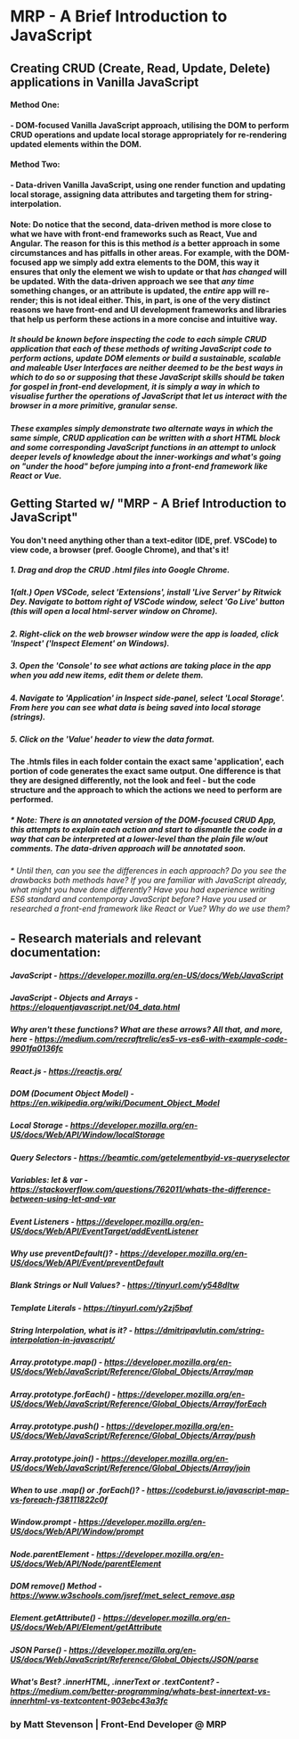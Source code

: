 # MRP - A Brief Introduction to JavaScript
## Creating CRUD (Create, Read, Update, Delete) applications in Vanilla JavaScript

#### Method One:
#### - DOM-focused Vanilla JavaScript approach, utilising the DOM to perform CRUD operations and update local storage appropriately for re-rendering updated elements within the DOM.

#### Method Two:
#### - Data-driven Vanilla JavaScript, using one render function and updating local storage, assigning data attributes and targeting them for string-interpolation.

#### Note: Do notice that the second, data-driven method is more close to what we have with front-end frameworks such as React, Vue and Angular. The reason for this is this method *is* a better approach in some circumstances and has pitfalls in other areas. For example, with the DOM-focused app we simply add extra elements to the DOM, this way it ensures that only the element we wish to update or that *has changed* will be updated. With the data-driven approach we see that *any time* something changes, or an attribute is updated, the *entire* app will re-render; this is not ideal either. This, in part, is one of the very distinct reasons we have front-end and UI development frameworks and libraries that help us perform these actions in a more concise and intuitive way.

##### It should be known before inspecting the code to each simple CRUD application that each of these methods of writing JavaScript code to perform actions, update DOM elements or build a sustainable, scalable and maleable User Interfaces are neither deemed to be the best ways in which to do so *or* supposing that these JavaScript skills should be taken for gospel in front-end development, it is simply a way in which to visualise further the operations of JavaScript that let us interact with the browser in a more primitive, granular sense. 

##### These examples simply demonstrate two alternate ways in which the same simple, CRUD application can be written with a short HTML block and some corresponding JavaScript functions in an attempt to unlock deeper levels of knowledge about the inner-workings and what's going on "under the hood" before jumping into a front-end framework like React or Vue.

## Getting Started w/ "MRP - A Brief Introduction to JavaScript"
#### You don't need anything other than a text-editor (IDE, pref. VSCode) to view code, a browser (pref. Google Chrome), and that's it!
##### 1. Drag and drop the CRUD .html files into Google Chrome.
##### 1(alt.) Open VSCode, select 'Extensions', install 'Live Server' by Ritwick Dey. Navigate to bottom right of VSCode window, select 'Go Live' button (this will open a local html-server window on Chrome).
##### 2. Right-click on the web browser window were the app is loaded, click 'Inspect' ('Inspect Element' on Windows).
##### 3. Open the 'Console' to see what actions are taking place in the app when you add new items, edit them or delete them.
##### 4. Navigate to 'Application' in Inspect side-panel, select 'Local Storage'. From here you can see what data is being saved into local storage (strings).
##### 5. Click on the 'Value' header to view the data format.

#### The .htmls files in each folder contain the exact same 'application', each portion of code generates the exact same output. One difference is that they are designed differently, not the look and feel - but the code structure and the approach to which the actions we need to perform are performed.

##### * Note: There is an annotated version of the DOM-focused CRUD App, this attempts to explain each action and start to dismantle the code in a way that can be interpreted at a lower-level than the plain file w/out comments. The data-driven approach will be annotated soon. 
###### * Until then, can you see the differences in each approach? Do you see the drawbacks *both* methods have? If you are familiar with JavaScript already, what might you have done differently? Have you had experience writing ES6 standard and contemporay JavaScript before? Have you used or researched a front-end framework like React or Vue? Why do we use them?

## - Research materials and relevant documentation:
##### JavaScript - https://developer.mozilla.org/en-US/docs/Web/JavaScript
##### JavaScript - Objects and Arrays - https://eloquentjavascript.net/04_data.html
##### Why aren't these functions? What are these arrows? All that, and more, here - https://medium.com/recraftrelic/es5-vs-es6-with-example-code-9901fa0136fc
##### React.js - https://reactjs.org/
##### DOM (Document Object Model) - https://en.wikipedia.org/wiki/Document_Object_Model
##### Local Storage - https://developer.mozilla.org/en-US/docs/Web/API/Window/localStorage
##### Query Selectors - https://beamtic.com/getelementbyid-vs-queryselector
##### Variables: let & var - https://stackoverflow.com/questions/762011/whats-the-difference-between-using-let-and-var
##### Event Listeners - https://developer.mozilla.org/en-US/docs/Web/API/EventTarget/addEventListener
##### Why use preventDefault()? - https://developer.mozilla.org/en-US/docs/Web/API/Event/preventDefault
##### Blank Strings or Null Values? - https://tinyurl.com/y548dltw
##### Template Literals - https://tinyurl.com/y2zj5baf
##### String Interpolation, what is it? - https://dmitripavlutin.com/string-interpolation-in-javascript/
##### Array.prototype.map() - https://developer.mozilla.org/en-US/docs/Web/JavaScript/Reference/Global_Objects/Array/map
##### Array.prototype.forEach() - https://developer.mozilla.org/en-US/docs/Web/JavaScript/Reference/Global_Objects/Array/forEach
##### Array.prototype.push() - https://developer.mozilla.org/en-US/docs/Web/JavaScript/Reference/Global_Objects/Array/push
##### Array.prototype.join() - https://developer.mozilla.org/en-US/docs/Web/JavaScript/Reference/Global_Objects/Array/join
##### When to use .map() or .forEach()? - https://codeburst.io/javascript-map-vs-foreach-f38111822c0f
##### Window.prompt - https://developer.mozilla.org/en-US/docs/Web/API/Window/prompt
##### Node.parentElement - https://developer.mozilla.org/en-US/docs/Web/API/Node/parentElement
##### DOM remove() Method - https://www.w3schools.com/jsref/met_select_remove.asp
##### Element.getAttribute() - https://developer.mozilla.org/en-US/docs/Web/API/Element/getAttribute
##### JSON Parse() - https://developer.mozilla.org/en-US/docs/Web/JavaScript/Reference/Global_Objects/JSON/parse
##### What's Best? .innerHTML, .innerText or .textContent? - https://medium.com/better-programming/whats-best-innertext-vs-innerhtml-vs-textcontent-903ebc43a3fc

### by Matt Stevenson | Front-End Developer @ MRP
